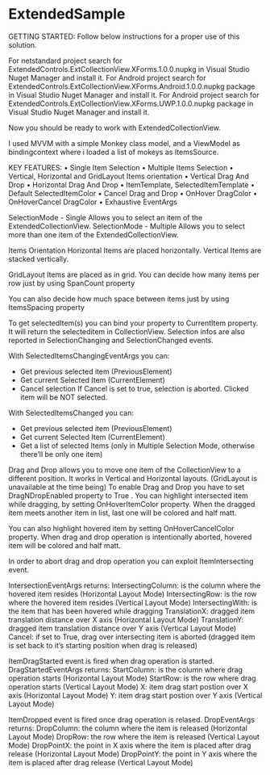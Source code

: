# ExtendedSample

GETTING STARTED:
Follow below instructions for a proper use of this solution.

For netstandard project search for ExtendedControls.ExtCollectionView.XForms.1.0.0.nupkg in Visual Studio Nuget Manager and install it.
For Android project search for ExtendedControls.ExtCollectionView.XForms.Android.1.0.0.nupkg package in Visual Studio Nuget Manager and install it.
For Android project search for ExtendedControls.ExtCollectionView.XForms.UWP.1.0.0.nupkg package in Visual Studio Nuget Manager and install it.

Now you should be ready to work with ExtendedCollectionView.

I used MVVM with a simple Monkey class model, and a ViewModel as bindingcontext where i loaded a list of mokeys as ItemsSource.

KEY FEATURES:
•	Single Item Selection
•	Multiple Items Selection
•	Vertical, Horizontal and GridLayout Items orientation
•	Vertical Drag And Drop
•	Horizontal Drag And Drop
•	ItemTemplate, SelectedItemTemplate
•	Default SelectedItemColor
•	Cancel Drag and Drop
•	OnHover DragColor
•	OnHoverCancel DragColor
•	Exhaustive EventArgs

SelectionMode  - Single 
Allows you to select an item of the ExtendedCollectionView. 
SelectionMode  - Multiple 
Allows you to select more than one item of the ExtendedCollectionView. 

Items Orientation
Horizontal
Items are placed horizontally.
Vertical 
Items are stacked vertically.

GridLayout
Items are placed as in grid.
You can decide how many items per row just by using  SpanCount property

You can also decide how much space between items just by using  ItemsSpacing property

To get selectedItem(s) you can bind your property to CurrentItem property. It will return the selecteditem in CollectionView.
Selection infos are also reported in SelectionChanging and SelectionChanged events.

With SelectedItemsChangingEventArgs you can:
-	Get previous selected item (PreviousElement)
-	Get current Selected Item (CurrentElement)
-	Cancel selection
If Cancel is set to true, selection is aborted. Clicked item will be NOT selected.

With SelectedItemsChanged you can:
-	Get previous selected item (PreviousElement)
-	Get current Selected Item (CurrentElement)
-	Get a list of selected Items (only in Multiple Selection Mode, otherwise there’ll be only one item)

Drag and Drop allows you to move one item of the CollectionView to a different position.
It works in Vertical and Horizontal layouts. (GridLayout is unavailable at the time being)
To enable Drag and Drop you have to set DragNDropEnabled property to True .
You can highlight intersected item while dragging, by setting OnHoverItemColor property. 
When the dragged item meets another item in list, last one will be colored and half matt.

You can also highlight hovered item by setting OnHoverCancelColor property. 
When drag and drop operation is intentionally aborted, hovered item will be colored and half matt.

In order to abort drag and drop operation you can exploit ItemIntersecting event.

IntersectionEventArgs returns:
IntersectingColumn: is the column where the hovered item resides (Horizontal Layout Mode)
IntersectingRow: is the row where the hovered item resides (Vertical Layout Mode)
IntersectingWith: is the item that has been hovered while dragging
TranslationX: dragged item translation distance over X axis (Horizontal Layout Mode)
TranslationY: dragged item translation distance over Y axis (Vertical Layout Mode)
Cancel: if set to True, drag over intersecting item is aborted (dragged item is set back to it’s starting position when drag is released)

ItemDragStarted  event is fired when drag operation is started.
DragStartedEventArgs returns:
StartColumn: is the column where drag operation starts (Horizontal Layout Mode)
StartRow: is the row where drag operation starts (Vertical Layout Mode)
X: item drag start postion over X axis (Horizontal Layout Mode)
Y: item drag start postion over Y axis (Vertical Layout Mode)

ItemDropped event is fired once drag operation is relased.
DropEventArgs returns:
DropColumn: the column where the item is released (Horizontal Layout Mode)
DropRow: the row where the item is released (Vertical Layout Mode)
DropPointX: the point in X axis where the item is placed after drag release (Horizontal Layout Mode)
DropPointY: the point in Y axis where the item is placed after drag release (Vertical Layout Mode)


